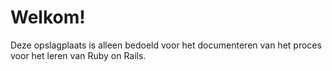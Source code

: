 Welkom!
================

Deze opslagplaats is alleen bedoeld voor het documenteren van het proces voor het leren van Ruby on Rails. 